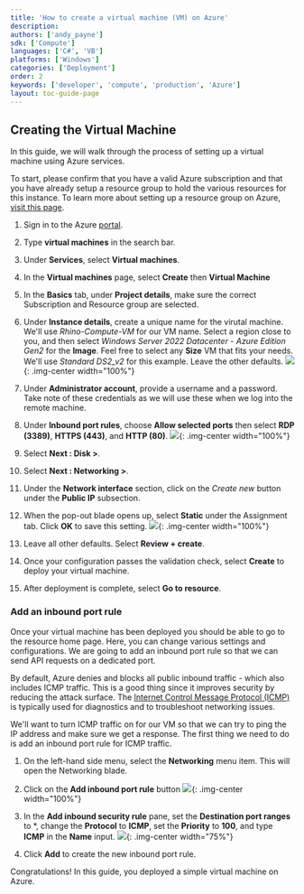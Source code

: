 ```yaml
---
title: 'How to create a virtual machine (VM) on Azure'
description: 
authors: ['andy_payne']
sdk: ['Compute']
languages: ['C#', 'VB']
platforms: ['Windows']
categories: ['Deployment']
order: 2
keywords: ['developer', 'compute', 'production', 'Azure']
layout: toc-guide-page
---
```


## Creating the Virtual Machine

In this guide, we will walk through the process of setting up a virtual machine using Azure services. 

To start, please confirm that you have a valid Azure subscription and that you have already setup a resource group to hold the various resources for this instance. To learn more about setting up a resource group on Azure, [visit this page](https://docs.microsoft.com/en-us/azure/azure-resource-manager/management/manage-resource-groups-portal).

1. Sign in to the Azure [portal](https://portal.azure.com/#home).

1. Type **virtual machines** in the search bar.

1. Under **Services**, select **Virtual machines**.

1. In the **Virtual machines** page, select **Create** then **Virtual Machine**

1. In the **Basics** tab, under **Project details**, make sure the correct Subscription and Resource group are selected.

1. Under **Instance details**, create a unique name for the virutal machine. We'll use *Rhino-Compute-VM* for our VM name. Select a region close to you, and then select *Windows Server 2022 Datacenter - Azure Edition Gen2* for the **Image**. Feel free to select any **Size** VM that fits your needs. We'll use *Standard DS2_v2* for this example. Leave the other defaults.
<img src="{{ site.baseurl }}/images/Azure_VM_Create3.png">{: .img-center  width="100%"}

1. Under **Administrator account**, provide a username and a password. Take note of these credentials as we will use these when we log into the remote machine.

1. Under **Inbound port rules**, choose **Allow selected ports** then select **RDP (3389)**, **HTTPS (443)**, and **HTTP (80)**.
<img src="{{ site.baseurl }}/images/Azure_VM_Create4.png">{: .img-center  width="100%"}

1. Select **Next : Disk >**.

1. Select **Next : Networking >**.

1. Under the **Network interface** section, click on the *Create new* button under the **Public IP** subsection.

1. When the pop-out blade opens up, select **Static** under the Assignment tab. Click **OK** to save this setting.
<img src="{{ site.baseurl }}/images/Azure_VM_Create5.png">{: .img-center  width="100%"}

1. Leave all other defaults. Select **Review + create**.

1. Once your configuration passes the validation check, select **Create** to deploy your virtual machine.

1. After deployment is complete, select **Go to resource**.

### Add an inbound port rule

Once your virtual machine has been deployed you should be able to go to the resource home page. Here, you can change various settings and configurations. We are going to add an inbound port rule so that we can send API requests on a dedicated port.

By default, Azure denies and blocks all public inbound traffic - which also includes ICMP traffic. This is a good thing since it improves security by reducing the attack surface. The [Internet Control Message Protocol (ICMP)](https://en.wikipedia.org/wiki/Internet_Control_Message_Protocol) is typically used for diagnostics and to troubleshoot networking issues. 

We'll want to turn ICMP traffic on for our VM so that we can try to ping the IP address and make sure we get a response. The first thing we need to do is add an inbound port rule for ICMP traffic. 

1. On the left-hand side menu, select the **Networking** menu item. This will open the Networking blade.

1. Click on the **Add inbound port rule** button
<img src="{{ site.baseurl }}/images/Azure_VM_Create6.png">{: .img-center  width="100%"}

1. In the **Add inbound security rule** pane, set the **Destination port ranges** to *, change the **Protocol** to **ICMP**, set the **Priority** to **100**, and type **ICMP** in the **Name** input.
<img src="{{ site.baseurl }}/images/Azure_VM_Create8.png">{: .img-center  width="75%"}

1. Click **Add** to create the new inbound port rule.

Congratulations! In this guide, you deployed a simple virtual machine on Azure.
